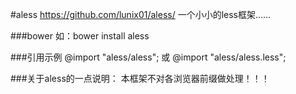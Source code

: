 #aless
  https://github.com/lunix01/aless/
  一个小小的less框架……

###bower
  如：bower install aless

###引用示例
  @import "aless/aless";
  或
  @import "aless/aless.less";

###关于aless的一点说明：
  本框架不对各浏览器前缀做处理！！！
